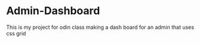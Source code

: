 # Admin-Dashboard
This is my project for odin class making a dash board for an admin that uses css grid
